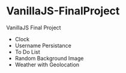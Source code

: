 # VanillaJS-FinalProject
VanillaJS Final Project
- Clock
- Username Persistance
- To Do List
- Random Background Image
- Weather with Geolocation